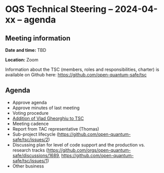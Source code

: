 # OQS Technical Steering – 2024-04-xx – agenda

## Meeting information

**Date and time:** TBD

**Location:** Zoom

Information about the TSC (members, roles and responsibilities, charter) is available on Github here:
	https://github.com/open-quantum-safe/tsc

## Agenda

- Approve agenda
- Approve minutes of last meeting
- Voting procedure
- [Addition of Vlad Gheorghiu to TSC](https://github.com/open-quantum-safe/www/pull/183#issuecomment-2028818754)
- Meeting cadence
- Report from TAC representative (Thomas)
- Sub-project lifecycle (https://github.com/open-quantum-safe/tsc/issues/2)
- Discussing plan for level of code support and the production vs. research tracks (https://github.com/orgs/open-quantum-safe/discussions/1689, https://github.com/open-quantum-safe/tsc/issues/1)
- Other business
